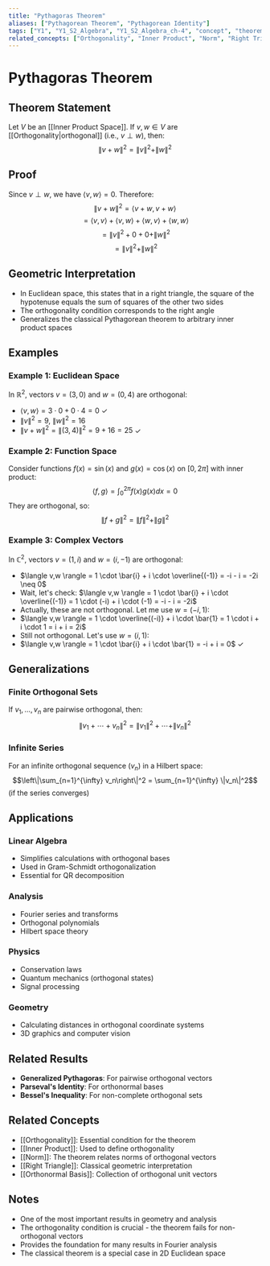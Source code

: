 ```yaml
---
title: "Pythagoras Theorem"
aliases: ["Pythagorean Theorem", "Pythagorean Identity"]
tags: ["Y1", "Y1_S2_Algebra", "Y1_S2_Algebra_ch-4", "concept", "theorem", "inner-product-space", "orthogonality", "geometry", "inner-product", "norm", "right-triangle", "euclidean-geometry", "linear-algebra"]
related_concepts: ["Orthogonality", "Inner Product", "Norm", "Right Triangle", "Euclidean Geometry", "Inner Product Space", "Field"]
---
```


# Pythagoras Theorem

## Theorem Statement
Let $V$ be an [[Inner Product Space]]. If $v, w \in V$ are [[Orthogonality|orthogonal]] (i.e., $v \perp w$), then:
$$\|v + w\|^2 = \|v\|^2 + \|w\|^2$$

## Proof
Since $v \perp w$, we have $\langle v,w \rangle = 0$. Therefore:
$$\|v + w\|^2 = \langle v + w, v + w \rangle$$
$$= \langle v,v \rangle + \langle v,w \rangle + \langle w,v \rangle + \langle w,w \rangle$$
$$= \|v\|^2 + 0 + 0 + \|w\|^2$$
$$= \|v\|^2 + \|w\|^2$$

## Geometric Interpretation
- In Euclidean space, this states that in a right triangle, the square of the hypotenuse equals the sum of squares of the other two sides
- The orthogonality condition corresponds to the right angle
- Generalizes the classical Pythagorean theorem to arbitrary inner product spaces

## Examples

### Example 1: Euclidean Space
In $\mathbb{R}^2$, vectors $v = (3,0)$ and $w = (0,4)$ are orthogonal:
- $\langle v,w \rangle = 3 \cdot 0 + 0 \cdot 4 = 0$ ✓
- $\|v\|^2 = 9$, $\|w\|^2 = 16$
- $\|v + w\|^2 = \|(3,4)\|^2 = 9 + 16 = 25$ ✓

### Example 2: Function Space
Consider functions $f(x) = \sin(x)$ and $g(x) = \cos(x)$ on $[0,2\pi]$ with inner product:
$$\langle f,g \rangle = \int_0^{2\pi} f(x)g(x)dx = 0$$
They are orthogonal, so:
$$\|f + g\|^2 = \|f\|^2 + \|g\|^2$$

### Example 3: Complex Vectors
In $\mathbb{C}^2$, vectors $v = (1,i)$ and $w = (i,-1)$ are orthogonal:
- $\langle v,w \rangle = 1 \cdot \bar{i} + i \cdot \overline{(-1)} = -i - i = -2i \neq 0$
- Wait, let's check: $\langle v,w \rangle = 1 \cdot \bar{i} + i \cdot \overline{(-1)} = 1 \cdot (-i) + i \cdot (-1) = -i - i = -2i$
- Actually, these are not orthogonal. Let me use $w = (-i,1)$:
- $\langle v,w \rangle = 1 \cdot \overline{(-i)} + i \cdot \bar{1} = 1 \cdot i + i \cdot 1 = i + i = 2i$
- Still not orthogonal. Let's use $w = (i,1)$:
- $\langle v,w \rangle = 1 \cdot \bar{i} + i \cdot \bar{1} = -i + i = 0$ ✓

## Generalizations

### Finite Orthogonal Sets
If $v_1, \ldots, v_n$ are pairwise orthogonal, then:
$$\|v_1 + \cdots + v_n\|^2 = \|v_1\|^2 + \cdots + \|v_n\|^2$$

### Infinite Series
For an infinite orthogonal sequence $(v_n)$ in a Hilbert space:
$$\left\|\sum_{n=1}^{\infty} v_n\right\|^2 = \sum_{n=1}^{\infty} \|v_n\|^2$$
(if the series converges)

## Applications

### Linear Algebra
- Simplifies calculations with orthogonal bases
- Used in Gram-Schmidt orthogonalization
- Essential for QR decomposition

### Analysis
- Fourier series and transforms
- Orthogonal polynomials
- Hilbert space theory

### Physics
- Conservation laws
- Quantum mechanics (orthogonal states)
- Signal processing

### Geometry
- Calculating distances in orthogonal coordinate systems
- 3D graphics and computer vision

## Related Results
- **Generalized Pythagoras**: For pairwise orthogonal vectors
- **Parseval's Identity**: For orthonormal bases
- **Bessel's Inequality**: For non-complete orthogonal sets

## Related Concepts
- [[Orthogonality]]: Essential condition for the theorem
- [[Inner Product]]: Used to define orthogonality
- [[Norm]]: The theorem relates norms of orthogonal vectors
- [[Right Triangle]]: Classical geometric interpretation
- [[Orthonormal Basis]]: Collection of orthogonal unit vectors

## Notes
- One of the most important results in geometry and analysis
- The orthogonality condition is crucial - the theorem fails for non-orthogonal vectors
- Provides the foundation for many results in Fourier analysis
- The classical theorem is a special case in 2D Euclidean space

